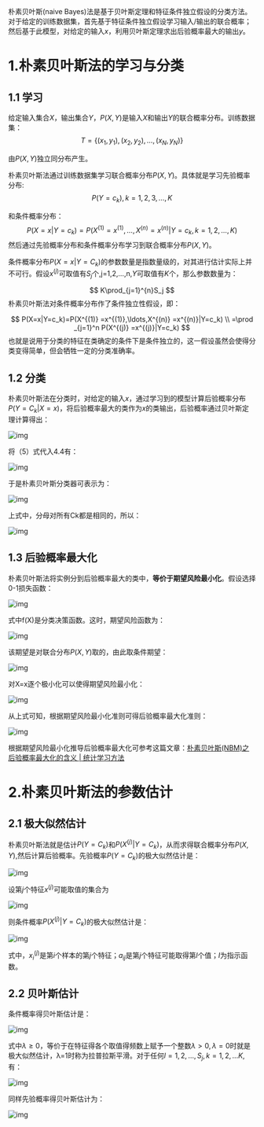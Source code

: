 朴素贝叶斯(naive Bayes)法是基于贝叶斯定理和特征条件独立假设的分类方法。对于给定的训练数据集，首先基于特征条件独立假设学习输入/输出的联合概率；然后基于此模型，对给定的输入$x$，利用贝叶斯定理求出后验概率最大的输出$y$。

# **1.朴素贝叶斯法的学习与分类**

## **1.1 学习**

给定输入集合$X$，输出集合$Y$，$P(X,Y)$是输入$X$和输出$Y$的联合概率分布。训练数据集：
$$
T=\{(x_1,y_1),(x_2,y_2),\ldots,(x_N,y_N)\}
$$


由$P(X,Y)$独立同分布产生。

朴素贝叶斯法通过训练数据集学习联合概率分布$P(X,Y)$。具体就是学习先验概率分布:
$$
P(Y=c_k),k=1,2,3,\ldots,K
$$


和条件概率分布：
$$
P(X=x|Y=c_k)=P(X^{(1)}=x^{(1)},\ldots,X^{(n)}=x^{(n)}|Y=c_k,k=1,2,\ldots,K)
$$
然后通过先验概率分布和条件概率分布学习到联合概率分布$P(X,Y)$。

条件概率分布$P(X=x|Y=C_k)$的参数数量是指数量级的，对其进行估计实际上并不可行。假设$x^{(j)}$可取值有$S_j$个,j=1,2,...,n,$Y$可取值有$K$个，那么参数数量为：

$$
K\prod_{j=1}^{n}S_j
$$
朴素贝叶斯法对条件概率分布作了条件独立性假设，即：

$$
P(X=x|Y=c_k)=P(X^{(1)}
=x^{(1)},\ldots,X^{(n)}
=x^{(n)}|Y=c_k) \\
=\prod _{j=1}^n P(X^{(j)}
=x^{(j)}|Y=c_k)
$$
也就是说用于分类的特征在类确定的条件下是条件独立的，这一假设虽然会使得分类变得简单，但会牺牲一定的分类准确率。



## **1.2 分类**

朴素贝叶斯法在分类时，对给定的输入$x$，通过学习到的模型计算后验概率分布$P(Y=C_k|X=x)$，将后验概率最大的类作为$x$的类输出，后验概率通过贝叶斯定理计算得出：

![img](https://gitee.com/chengbo123/images/raw/master/wps_clip_image-29867.png)

将（5）式代入4.4有：

![img](https://gitee.com/chengbo123/images/raw/master/wps_clip_image-30044.png)

于是朴素贝叶斯分类器可表示为：

![img](https://gitee.com/chengbo123/images/raw/master/wps_clip_image-30083.png)

上式中，分母对所有Ck都是相同的，所以：

![img](https://gitee.com/chengbo123/images/raw/master/wps_clip_image-30135.png)

## **1.3 后验概率最大化**

朴素贝叶斯法将实例分到后验概率最大的类中，**等价于期望风险最小化**。假设选择0-1损失函数：

![img](https://gitee.com/chengbo123/images/raw/master/wps_clip_image-30387.png)

式中f(X)是分类决策函数。这时，期望风险函数为：

![img](https://gitee.com/chengbo123/images/raw/master/wps_clip_image-30416.png)

该期望是对联合分布$P(X,Y)$取的，由此取条件期望：

![img](https://gitee.com/chengbo123/images/raw/master/wps_clip_image-30501.png)

对X=x逐个极小化可以使得期望风险最小化：

![img](https://gitee.com/chengbo123/images/raw/master/wps_clip_image-30550.png)

从上式可知，根据期望风险最小化准则可得后验概率最大化准则：

![img](https://gitee.com/chengbo123/images/raw/master/wps_clip_image-30582.png)

根据期望风险最小化推导后验概率最大化可参考这篇文章：[朴素贝叶斯(NBM)之后验概率最大化的含义 | 统计学习方法](https://zhuanlan.zhihu.com/p/215897132)

# **2.朴素贝叶斯法的参数估计**

## **2.1 极大似然估计**

朴素贝叶斯法就是估计$P(Y=C_k)$和$P(X^{(j)}|Y=C_k)$，从而求得联合概率分布$P(X,Y)$,然后计算后验概率。先验概率$P(Y=C_k)$的极大似然估计是：

![img](https://gitee.com/chengbo123/images/raw/master/wps_clip_image-30994.png)

设第$j$个特征$x^{(j)}$可能取值的集合为

![img](https://gitee.com/chengbo123/images/raw/master/wps_clip_image-31078.png)

则条件概率$P(X^{(j)}|Y=C_k)$的极大似然估计是：

![img](https://gitee.com/chengbo123/images/raw/master/wps_clip_image-31320.png)

式中，$x^{(j)}_i$是第$i$个样本的第$j$个特征；$a_{ij}$是第$j$个特征可能取得第$l$个值；$I$为指示函数。



## **2.2 贝叶斯估计**

条件概率得贝叶斯估计是：

![img](https://gitee.com/chengbo123/images/raw/master/wps_clip_image-31529.png)

式中$λ≥0$，等价于在特征得各个取值得频数上赋予一个整数$λ>0,λ=0$时就是极大似然估计，λ=1时称为拉普拉斯平滑。对于任何$l=1,2,...,S_j,k=1,2,...K$,有：

![img](https://gitee.com/chengbo123/images/raw/master/wps_clip_image-31562.png)

同样先验概率得贝叶斯估计为：

![img](https://gitee.com/chengbo123/images/raw/master/wps_clip_image-31598.png)

